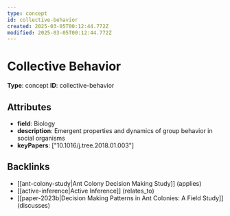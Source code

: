 ```yaml
---
type: concept
id: collective-behavior
created: 2025-03-05T00:12:44.772Z
modified: 2025-03-05T00:12:44.772Z
---
```


# Collective Behavior

**Type**: concept
**ID**: collective-behavior

## Attributes

- **field**: Biology
- **description**: Emergent properties and dynamics of group behavior in social organisms
- **keyPapers**: ["10.1016/j.tree.2018.01.003"]

## Backlinks

- [[ant-colony-study|Ant Colony Decision Making Study]] (applies)
- [[active-inference|Active Inference]] (relates_to)
- [[paper-2023b|Decision Making Patterns in Ant Colonies: A Field Study]] (discusses)

